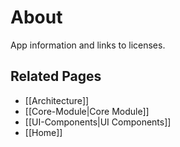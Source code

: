 # About

App information and links to licenses.

## Related Pages
- [[Architecture]]
- [[Core-Module|Core Module]]
- [[UI-Components|UI Components]]
- [[Home]]
